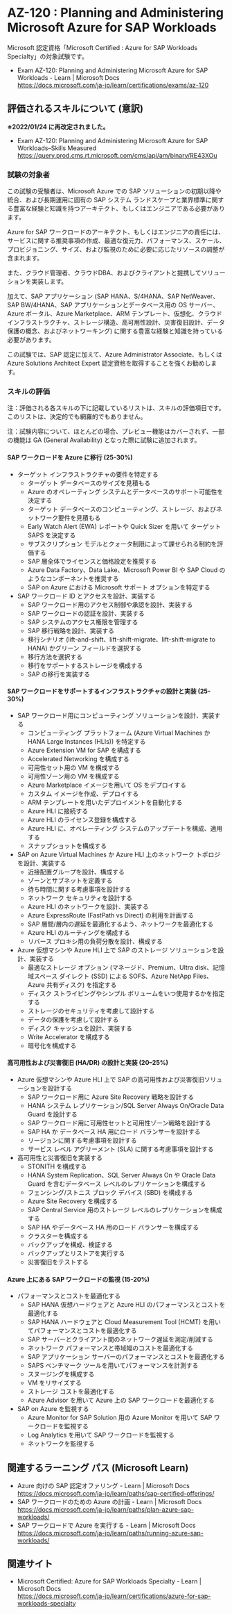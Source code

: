 # AZ-120 : Planning and Administering Microsoft Azure for SAP Workloads
Microsoft 認定資格「Microsoft Certified : Azure for SAP Workloads Specialty」の対象試験です。
- Exam AZ-120: Planning and Administering Microsoft Azure for SAP Workloads - Learn | Microsoft Docs  
https://docs.microsoft.com/ja-jp/learn/certifications/exams/az-120

## 評価されるスキルについて (意訳)
**※2022/01/24 に再改定されました。**
- Exam AZ-120: Planning and Administering Microsoft Azure for SAP Workloads–Skills Measured  
https://query.prod.cms.rt.microsoft.com/cms/api/am/binary/RE43XOu

### 試験の対象者
この試験の受験者は、Microsoft Azure での SAP ソリューションの初期以降や統合、および長期運用に固有の SAP システム ランドスケープと業界標準に関する豊富な経験と知識を持つアーキテクト、もしくはエンジニアである必要があります。

Azure for SAP ワークロードのアーキテクト、もしくはエンジニアの責任には、サービスに関する推奨事項の作成、最適な復元力、パフォーマンス、スケール、プロビジョニング、サイズ、および監視のために必要に応じたリソースの調整が含まれます。

また、クラウド管理者、クラウドDBA、およびクライアントと提携してソリューションを実装します。

加えて、SAP アプリケーション (SAP HANA、S/4HANA、SAP NetWeaver、SAP BW/4HANA、SAP アプリケーションとデータベース用の OS サーバー、Azure ポータル、Azure Marketplace、ARM テンプレート、仮想化、クラウド インフラストラクチャ、ストレージ構造、高可用性設計、災害復旧設計、データ保護の概念、およびネットワーキング) に関する豊富な経験と知識を持っている必要があります。

この試験では、SAP 認定に加えて、Azure Administrator Associate、もしくは Azure Solutions Architect Expert 認定資格を取得することを強くお勧めします。

### スキルの評価
注：評価される各スキルの下に記載しているリストは、スキルの評価項目です。このリストは、決定的でも網羅的でもありません。

注：試験内容について、ほとんどの場合、プレビュー機能はカバーされず、一部の機能は GA (General Availability) となった際に試験に追加されます。

#### SAP ワークロードを Azure に移行 (25-30%)
- ターゲット インフラストラクチャの要件を特定する
  - ターゲット データベースのサイズを見積もる
  - Azure のオペレーティング システムとデータベースのサポート可能性を決定する
  - ターゲット データベースのコンピューティング、ストレージ、およびネットワーク要件を見積もる
  - Early Watch Alert (EWA) レポートや Quick Sizer を用いて ターゲット SAPS を決定する
  - サブスクリプション モデルとクォータ制限によって課せられる制約を評価する
  - SAP 層全体でライセンスと価格設定を推奨する
  - Azure Data Factory、Data Lake、Microsoft Power BI や SAP Cloud のようなコンポーネントを推奨する 
  - SAP on Azure における Microsoft サポート オプションを特定する 
- SAP ワークロード ID とアクセスを設計、実装する
  - SAP ワークロード用のアクセス制御や承認を設計、実装する
  - SAP ワークロードの認証を設計、実装する
  - SAP システムのアクセス権限を管理する
  - SAP 移行戦略を設計、実装する
  - 移行シナリオ (lift-and-shift、lift-shift-migrate、lift-shift-migrate to HANA) かグリーン フィールドを選択する
  - 移行方法を選択する
  - 移行をサポートするストレージを構成する
  - SAP の移行を実装する
#### SAP ワークロードをサポートするインフラストラクチャの設計と実装 (25-30%)
- SAP ワークロード用にコンピューティング ソリューションを設計、実装する
  - コンピューティング プラットフォーム (Azure Virtual Machines か HANA Large Instances (HLIs)) を特定する
  - Azure Extension VM for SAP を構成する
  - Accelerated Networking を構成する
  - 可用性セット用の VM を構成する
  - 可用性ゾーン用の VM を構成する
  - Azure Marketplace イメージを用いて OS をデプロイする
  - カスタム イメージを作成、デプロイする
  - ARM テンプレートを用いたデプロイメントを自動化する
  - Azure HLI に接続する
  - Azure HLI のライセンス登録を構成する
  - Azure HLI に、オペレーティング システムのアップデートを構成、適用する
  - スナップショットを構成する
- SAP on Azure Virtual Machines か Azure HLI 上のネットワーク トポロジを設計、実装する
  - 近接配置グループを設計、構成する
  - ゾーンとサブネットを定義する
  - 待ち時間に関する考慮事項を設計する
  - ネットワーク セキュリティを設計する
  - Azure HLI のネットワークを設計、実装する
  - Azure ExpressRoute (FastPath vs Direct) の利用を計画する
  - SAP 層間/層内の遅延を最適化するよう、ネットワークを最適化する
  - Azure HLI のルーティングを構成する
  - リバース プロキシ用の負荷分散を設計、構成する
- Azure 仮想マシンや Azure HLI 上で SAP のストレージ ソリューションを設計、実装する
  - 最適なストレージ オプション (マネージド、Premium、Ultra disk、記憶域スペース ダイレクト (SSD) による SOFS、Azure NetApp Files、Azure 共有ディスク) を指定する
  - ディスク ストライピングやシンプル ボリュームをいつ使用するかを指定する
  - ストレージのセキュリティを考慮して設計する
  - データの保護を考慮して設計する
  - ディスク キャッシュを設計、実装する
  - Write Accelerator を構成する
  - 暗号化を構成する
#### 高可用性および災害復旧 (HA/DR) の設計と実装 (20–25%)
- Azure 仮想マシンや Azure HLI 上で SAP の高可用性および災害復旧ソリューションを設計する
  - SAP ワークロード用に Azure Site Recovery 戦略を設計する
  - HANA システム レプリケーション/SQL Server Always On/Oracle Data Guard を設計する
  - SAP ワークロード用に可用性セットと可用性ゾーン戦略を設計する
  - SAP HA か データベース HA 用にロード バランサーを設計する
  - リージョンに関する考慮事項を設計する
  - サービス レベル アグリーメント (SLA) に関する考慮事項を設計する
- 高可用性と災害復旧を実装する
  - STONITH を構成する
  - HANA System Replication、SQL Server Always On や Oracle Data Guard を含むデータベース レベルのレプリケーションを構成する
  - フェンシング/ストニス ブロック デバイス (SBD) を構成する
  - Azure Site Recovery を構成する
  - SAP Central Service 用のストレージ レベルのレプリケーションを構成する
  - SAP HA やデータベース HA 用のロード バランサーを構成する
  - クラスターを構成する 
  - バックアップを構成、検証する
  - バックアップとリストアを実行する
  - 災害復旧をテストする
#### Azure 上にある SAP ワークロードの監視 (15-20%)
- パフォーマンスとコストを最適化する
  - SAP HANA 仮想ハードウェアと Azure HLI のパフォーマンスとコストを最適化する
  - SAP HANA ハードウェアと Cloud Measurement Tool (HCMT) を用いてパフォーマンスとコストを最適化する
  - SAP サーバーとクライアント間のネットワーク遅延を測定/削減する
  - ネットワーク パフォーマンスと帯域幅のコストを最適化する
  - SAP アプリケーション サーバーのパフォーマンスとコストを最適化する
  - SAPS ベンチマーク ツールを用いてパフォーマンスを計測する
  - スヌージングを構成する
  - VM をリサイズする
  - ストレージ コストを最適化する
  - Azure Advisor を用いて Azure 上の SAP ワークロードを最適化する
- SAP on Azure を監視する
  - Azure Monitor for SAP Solution 用の Azure Monitor を用いて SAP ワークロードを監視する
  - Log Analytics を用いて SAP ワークロードを監視する
  - ネットワークを監視する

## 関連するラーニング パス (Microsoft Learn)
- Azure 向けの SAP 認定オファリング - Learn | Microsoft Docs  
https://docs.microsoft.com/ja-jp/learn/paths/sap-certified-offerings/
- SAP ワークロードのための Azure の計画 - Learn | Microsoft Docs  
https://docs.microsoft.com/ja-jp/learn/paths/plan-azure-sap-workloads/
- SAP ワークロードで Azure を実行する - Learn | Microsoft Docs  
https://docs.microsoft.com/ja-jp/learn/paths/running-azure-sap-workloads/

## 関連サイト
- Microsoft Certified: Azure for SAP Workloads Specialty - Learn | Microsoft Docs  
https://docs.microsoft.com/ja-jp/learn/certifications/azure-for-sap-workloads-specialty
